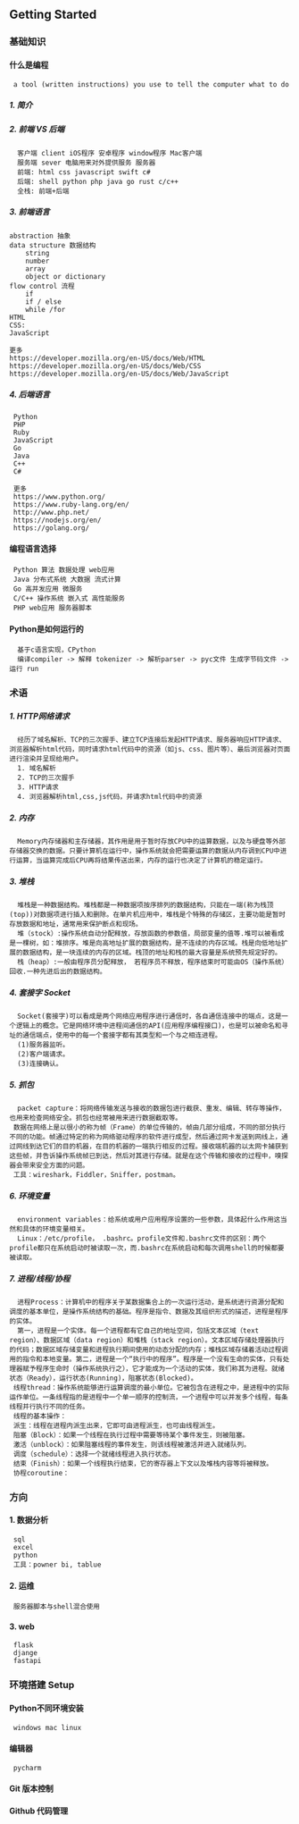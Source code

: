 ## Getting Started

### 基础知识


#### 什么是编程
     a tool (written instructions) you use to tell the computer what to do
##### 1. 简介
##### 2. 前端 VS 后端
      客户端 client iOS程序 安卓程序 window程序 Mac客户端
      服务端 sever 电脑用来对外提供服务 服务器
      前端: html css javascript swift c#
      后端: shell python php java go rust c/c++
      全栈: 前端+后端


  
##### 3. 前端语言
    abstraction 抽象
    data structure 数据结构
        string
        number
        array
        object or dictionary
    flow control 流程
        if 
        if / else
        while /for
    HTML
    CSS: 
    JavaScript
    
    更多
    https://developer.mozilla.org/en-US/docs/Web/HTML
    https://developer.mozilla.org/en-US/docs/Web/CSS
    https://developer.mozilla.org/en-US/docs/Web/JavaScript

##### 4. 后端语言
     Python
     PHP
     Ruby
     JavaScript
     Go
     Java
     C++
     C#
     
     更多
     https://www.python.org/
     https://www.ruby-lang.org/en/
     http://www.php.net/
     https://nodejs.org/en/
     https://golang.org/

#### 编程语言选择
     Python 算法 数据处理 web应用
     Java 分布式系统 大数据 流式计算
     Go 高并发应用 微服务
     C/C++ 操作系统 嵌入式 高性能服务
     PHP web应用 服务器脚本

####  Python是如何运行的
      基于c语言实现，CPython
      编译compiler -> 解释 tokenizer -> 解析parser -> pyc文件 生成字节码文件 -> 运行 run



### 术语
##### 1. HTTP网络请求
      经历了域名解析、TCP的三次握手、建立TCP连接后发起HTTP请求、服务器响应HTTP请求、浏览器解析html代码，同时请求html代码中的资源（如js、css、图片等）、最后浏览器对页面进行渲染并呈现给用户。
      1. 域名解析
      2. TCP的三次握手
      3. HTTP请求
      4. 浏览器解析html,css,js代码，并请求html代码中的资源
##### 2. 内存
      Memory内存储器和主存储器，其作用是用于暂时存放CPU中的运算数据，以及与硬盘等外部存储器交换的数据。只要计算机在运行中，操作系统就会把需要运算的数据从内存调到CPU中进行运算，当运算完成后CPU再将结果传送出来，内存的运行也决定了计算机的稳定运行。
##### 3. 堆栈
      堆栈是一种数据结构。堆栈都是一种数据项按序排列的数据结构，只能在一端(称为栈顶(top))对数据项进行插入和删除。在单片机应用中，堆栈是个特殊的存储区，主要功能是暂时存放数据和地址，通常用来保护断点和现场。
      堆（stock）:操作系统自动分配释放，存放函数的参数值，局部变量的值等.堆可以被看成是一棵树，如：堆排序。堆是向高地址扩展的数据结构，是不连续的内存区域。栈是向低地址扩展的数据结构，是一块连续的内存的区域。栈顶的地址和栈的最大容量是系统预先规定好的。
      栈（heap）:一般由程序员分配释放， 若程序员不释放，程序结束时可能由OS（操作系统）回收.一种先进后出的数据结构。
##### 4. 套接字 Socket
      Socket(套接字)可以看成是两个网络应用程序进行通信时，各自通信连接中的端点，这是一个逻辑上的概念。它是网络环境中进程间通信的API(应用程序编程接口)，也是可以被命名和寻址的通信端点，使用中的每一个套接字都有其类型和一个与之相连进程。
      (1)服务器监听。
      (2)客户端请求。
      (3)连接确认。 
##### 5. 抓包
      packet capture：将网络传输发送与接收的数据包进行截获、重发、编辑、转存等操作，也用来检查网络安全。抓包也经常被用来进行数据截取等。
     数据在网络上是以很小的称为帧（Frame）的单位传输的，帧由几部分组成，不同的部分执行不同的功能。帧通过特定的称为网络驱动程序的软件进行成型，然后通过网卡发送到网线上，通过网线到达它们的目的机器，在目的机器的一端执行相反的过程。接收端机器的以太网卡捕获到这些帧，并告诉操作系统帧已到达，然后对其进行存储。就是在这个传输和接收的过程中，嗅探器会带来安全方面的问题。
     工具：wireshark，Fiddler，Sniffer，postman。
##### 6. 环境变量
      environment variables：给系统或用户应用程序设置的一些参数，具体起什么作用这当然和具体的环境变量相关。
      Linux：/etc/profile， .bashrc。profile文件和.bashrc文件的区别：两个profile都只在系统启动时被读取一次，而.bashrc在系统启动和每次调用shell的时候都要被读取。

##### 7. 进程/线程/协程

      进程Process：计算机中的程序关于某数据集合上的一次运行活动，是系统进行资源分配和调度的基本单位，是操作系统结构的基础。程序是指令、数据及其组织形式的描述，进程是程序的实体。  
      第一，进程是一个实体。每一个进程都有它自己的地址空间，包括文本区域（text region）、数据区域（data region）和堆栈（stack region）。文本区域存储处理器执行的代码；数据区域存储变量和进程执行期间使用的动态分配的内存；堆栈区域存储着活动过程调用的指令和本地变量。第二，进程是一个“执行中的程序”。程序是一个没有生命的实体，只有处理器赋予程序生命时（操作系统执行之），它才能成为一个活动的实体，我们称其为进程。就绪状态（Ready），运行状态(Running)，阻塞状态(Blocked)。  
     线程thread：操作系统能够进行运算调度的最小单位。它被包含在进程之中，是进程中的实际运作单位。一条线程指的是进程中一个单一顺序的控制流，一个进程中可以并发多个线程，每条线程并行执行不同的任务。  
     线程的基本操作：
     派生：线程在进程内派生出来，它即可由进程派生，也可由线程派生。  
     阻塞（Block）：如果一个线程在执行过程中需要等待某个事件发生，则被阻塞。  
     激活（unblock）：如果阻塞线程的事件发生，则该线程被激活并进入就绪队列。  
     调度（schedule）：选择一个就绪线程进入执行状态。  
     结束（Finish）：如果一个线程执行结束，它的寄存器上下文以及堆栈内容等将被释放。  
     协程coroutine：


### 方向
#### 1. 数据分析
     sql
     excel 
     python
     工具：powner bi, tablue
#### 2. 运维
     服务器脚本与shell混合使用
#### 3. web
     flask
     djange
     fastapi
### 环境搭建 Setup
#### Python不同环境安装
     windows mac linux
#### 编辑器
     pycharm
#### Git 版本控制
#### Github 代码管理



